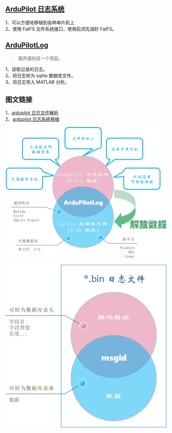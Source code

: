 [ArduPilot 日志系统](https://github.com/ArduPilot/ardupilot/tree/master/libraries/AP_Logger)
---
1、可以方便地移植到各种单片机上<br>
2、使用 FatFS 文件系统接口，使用前须先调好 FatFS。<br>

[ArduPilotLog](https://github.com/SuWeipeng/ArduPilotLog)
---
> 我开源的另一个项目。

1、读取记录的日志。<br>
2、将日志转为 sqlite 数据库文件。<br>
3、将日志导入 MATLAB 分析。<br>

图文链接
---
1、[ardupilot 日志文件解析](https://mp.weixin.qq.com/s/gXxV2U8AP5DOXrHZIWVkrw)<br>
2、[ardupilot 日志系统移植​](https://mp.weixin.qq.com/s/S7NwZAetKpnaRvMTx0XAWg)<br>

![](https://github.com/SuWeipeng/img/raw/master/1_ArduPilotLog/function_1.jpg)

![](https://github.com/SuWeipeng/img/raw/master/1_ArduPilotLog/file_1.jpg)

